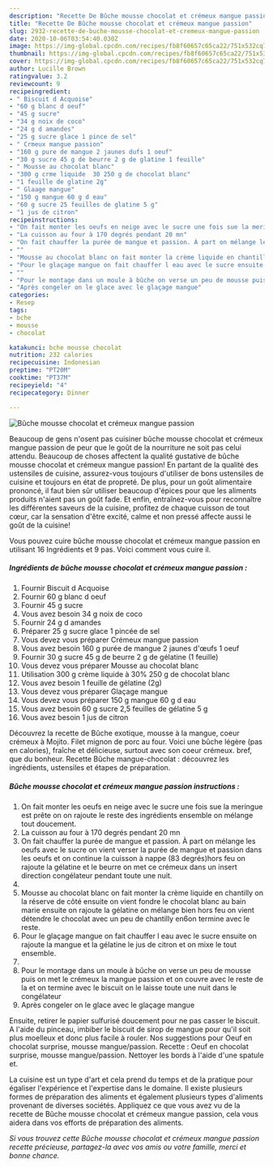 ```yaml
---
description: "Recette De Bûche mousse chocolat et crémeux mangue passion"
title: "Recette De Bûche mousse chocolat et crémeux mangue passion"
slug: 2932-recette-de-buche-mousse-chocolat-et-cremeux-mangue-passion
date: 2020-10-06T03:54:40.030Z
image: https://img-global.cpcdn.com/recipes/fb8f60657c65ca22/751x532cq70/buche-mousse-chocolat-et-cremeux-mangue-passion-photo-principale-de-la-recette.jpg
thumbnail: https://img-global.cpcdn.com/recipes/fb8f60657c65ca22/751x532cq70/buche-mousse-chocolat-et-cremeux-mangue-passion-photo-principale-de-la-recette.jpg
cover: https://img-global.cpcdn.com/recipes/fb8f60657c65ca22/751x532cq70/buche-mousse-chocolat-et-cremeux-mangue-passion-photo-principale-de-la-recette.jpg
author: Lucille Brown
ratingvalue: 3.2
reviewcount: 9
recipeingredient:
- " Biscuit d Acquoise"
- "60 g blanc d oeuf"
- "45 g sucre"
- "34 g noix de coco"
- "24 g d amandes"
- "25 g sucre glace 1 pince de sel"
- " Crmeux mangue passion"
- "160 g pure de mangue 2 jaunes dufs 1 oeuf"
- "30 g sucre 45 g de beurre 2 g de glatine 1 feuille"
- " Mousse au chocolat blanc"
- "300 g crme liquide  30 250 g de chocolat blanc"
- "1 feuille de glatine 2g"
- " Glaage mangue"
- "150 g mangue 60 g d eau"
- "60 g sucre 25 feuilles de glatine 5 g"
- "1 jus de citron"
recipeinstructions:
- "On fait monter les oeufs en neige avec le sucre une fois sue la meringue est prête on on rajoute le reste des ingrédients ensemble on mélange tout doucement."
- "La cuisson au four à 170 degrés pendant 20 mn"
- "On fait chauffer la purée de mangue et passion. À part on mélange les oeufs avec le sucre on vient verser la purée de mangue et passion dans les oeufs et on continue la cuisson à nappe (83 degrés)hors feu on rajoute la gélatine et le beurre on met ce crémeux dans un insert direction congélateur pendant toute une nuit."
- ""
- "Mousse au chocolat blanc on fait monter la crème liquide en chantilly on la réserve de côté ensuite on vient fondre le chocolat blanc au bain marie ensuite on rajoute la gélatine on mélange bien hors feu on vient détendre le chocolat avec un peu de chantilly en6on termine avec le reste."
- "Pour le glaçage mangue on fait chauffer l eau avec le sucre ensuite on rajoute la mangue et la gélatine le jus de citron et on mixe le tout ensemble."
- ""
- "Pour le montage dans un moule à bûche on verse un peu de mousse puis on met le crémeux la mangue passion et on couvre avec le reste de la et on termine avec le biscuit on le laisse toute une nuit dans le congélateur"
- "Après congeler on le glace avec le glaçage mangue"
categories:
- Resep
tags:
- bche
- mousse
- chocolat

katakunci: bche mousse chocolat 
nutrition: 232 calories
recipecuisine: Indonesian
preptime: "PT20M"
cooktime: "PT37M"
recipeyield: "4"
recipecategory: Dinner

---
```



![Bûche mousse chocolat et crémeux mangue passion](https://img-global.cpcdn.com/recipes/fb8f60657c65ca22/751x532cq70/buche-mousse-chocolat-et-cremeux-mangue-passion-photo-principale-de-la-recette.jpg)

Beaucoup de gens n'osent pas cuisiner bûche mousse chocolat et crémeux mangue passion de peur que le goût de la nourriture ne soit pas celui attendu. Beaucoup de choses affectent la qualité gustative de bûche mousse chocolat et crémeux mangue passion! En partant de la qualité des ustensiles de cuisine, assurez-vous toujours d'utiliser de bons ustensiles de cuisine et toujours en état de propreté. De plus, pour un goût alimentaire prononcé, il faut bien sûr utiliser beaucoup d'épices pour que les aliments produits n'aient pas un goût fade. Et enfin, entraînez-vous pour reconnaître les différentes saveurs de la cuisine, profitez de chaque cuisson de tout cœur, car la sensation d'être excité, calme et non pressé affecte aussi le goût de la cuisine!

<!--inarticleads1-->

Vous pouvez cuire bûche mousse chocolat et crémeux mangue passion en utilisant 16 Ingrédients et 9 pas. Voici comment vous cuire il.

##### Ingrédients de bûche mousse chocolat et crémeux mangue passion :

1. Fournir  Biscuit d Acquoise
1. Fournir 60 g blanc d oeuf
1. Fournir 45 g sucre
1. Vous avez besoin 34 g noix de coco
1. Fournir 24 g d amandes
1. Préparer 25 g sucre glace 1 pincée de sel
1. Vous devez vous préparer  Crémeux mangue passion
1. Vous avez besoin 160 g purée de mangue 2 jaunes d&#39;œufs 1 oeuf
1. Fournir 30 g sucre 45 g de beurre 2 g de gélatine (1 feuille)
1. Vous devez vous préparer  Mousse au chocolat blanc
1. Utilisation 300 g crème liquide à 30% 250 g de chocolat blanc
1. Vous avez besoin 1 feuille de gélatine (2g)
1. Vous devez vous préparer  Glaçage mangue
1. Vous devez vous préparer 150 g mangue 60 g d eau
1. Vous avez besoin 60 g sucre 2,5 feuilles de gélatine 5 g
1. Vous avez besoin 1 jus de citron


Découvrez la recette de Bûche exotique, mousse à la mangue, coeur crémeux à Mojito. Filet mignon de porc au four. Voici une bûche légère (pas en calories), fraîche et délicieuse, surtout avec son coeur crémeux. bref, que du bonheur. Recette Bûche mangue-chocolat : découvrez les ingrédients, ustensiles et étapes de préparation. 

<!--inarticleads2-->

##### Bûche mousse chocolat et crémeux mangue passion instructions :

1. On fait monter les oeufs en neige avec le sucre une fois sue la meringue est prête on on rajoute le reste des ingrédients ensemble on mélange tout doucement.
1. La cuisson au four à 170 degrés pendant 20 mn
1. On fait chauffer la purée de mangue et passion. À part on mélange les oeufs avec le sucre on vient verser la purée de mangue et passion dans les oeufs et on continue la cuisson à nappe (83 degrés)hors feu on rajoute la gélatine et le beurre on met ce crémeux dans un insert direction congélateur pendant toute une nuit.
1. 
1. Mousse au chocolat blanc on fait monter la crème liquide en chantilly on la réserve de côté ensuite on vient fondre le chocolat blanc au bain marie ensuite on rajoute la gélatine on mélange bien hors feu on vient détendre le chocolat avec un peu de chantilly en6on termine avec le reste.
1. Pour le glaçage mangue on fait chauffer l eau avec le sucre ensuite on rajoute la mangue et la gélatine le jus de citron et on mixe le tout ensemble.
1. 
1. Pour le montage dans un moule à bûche on verse un peu de mousse puis on met le crémeux la mangue passion et on couvre avec le reste de la et on termine avec le biscuit on le laisse toute une nuit dans le congélateur
1. Après congeler on le glace avec le glaçage mangue


Ensuite, retirer le papier sulfurisé doucement pour ne pas casser le biscuit. A l&#39;aide du pinceau, imbiber le biscuit de sirop de mangue pour qu&#39;il soit plus moelleux et donc plus facile à rouler. Nos suggestions pour Oeuf en chocolat surprise, mousse mangue/passion. Recette : Oeuf en chocolat surprise, mousse mangue/passion. Nettoyer les bords à l&#39;aide d&#39;une spatule et. 

<!--inarticleads1-->

<p>
La cuisine est un type d'art et cela prend du temps et de la pratique pour égaliser l'expérience et l'expertise dans le domaine. Il existe plusieurs formes de préparation des aliments et également plusieurs types d'aliments provenant de diverses sociétés. Appliquez ce que vous avez vu de la recette de Bûche mousse chocolat et crémeux mangue passion, cela vous aidera dans vos efforts de préparation des aliments.
</p>

<p>
<i>Si vous trouvez cette Bûche mousse chocolat et crémeux mangue passion recette précieuse, partagez-la avec vos amis ou votre famille, merci et bonne chance.</i>
</p>
